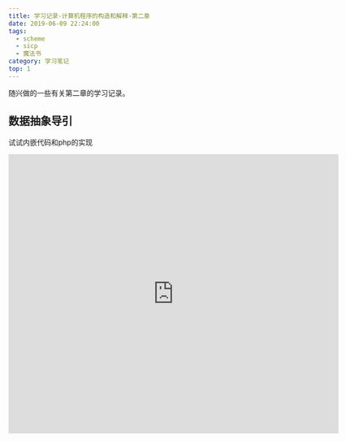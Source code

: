 ```yaml
---
title: 学习记录-计算机程序的构造和解释-第二章
date: 2019-06-09 22:24:00
tags:
  - scheme
  - sicp
  - 魔法书
category: 学习笔记
top: 1
---
```

随兴做的一些有关第二章的学习记录。
<!-- more -->
## 数据抽象导引
试试内嵌代码和php的实现

<iframe src="https://tool.lu/coderunner/embed/6LL.html" width="650" height="550" frameborder="0" mozallowfullscreen webkitallowfullscreen allowfullscreen></iframe>